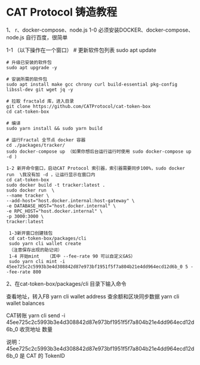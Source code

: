 # CAT Protocol 铸造教程
1、
    r、docker-compose、node.js
   1-0 必须安装DOCKER、docker-compose、node.js
      自行百度，很简单
   
   1-1 （以下操作在一个窗口）
    # 更新软件包列表
    sudo apt update

    # 升级已安装的软件包
    sudo apt upgrade -y

    # 安装所需的软件包
    sudo apt install make gcc chrony curl build-essential pkg-config libssl-dev git wget jq -y

    # 拉取 fractald 库，进入目录
    git clone https://github.com/CATProtocol/cat-token-box
    cd cat-token-box

    # 编译
    sudo yarn install && sudo yarn build

    # 运行Fractal 全节点 docker 容器
    cd ./packages/tracker/
    sudo docker-compose up （如果你想后台运行运行时使用 sudo docker-compose up -d )

    1-2 新开命令窗口，启动CAT Protocol 索引器，索引器需要同步100%，sudo docker run  \我没有加 -d ，让运行显示在窗口内
    cd cat-token-box
    sudo docker build -t tracker:latest .
    sudo docker run  \
    --name tracker \
    --add-host="host.docker.internal:host-gateway" \
    -e DATABASE_HOST="host.docker.internal" \
    -e RPC_HOST="host.docker.internal" \
    -p 3000:3000 \
    tracker:latest

     1-3新开窗口创建钱包
     cd cat-token-box/packages/cli
     sudo yarn cli wallet create
     （注意保存出现的助记词）
     1-4 开始mint   （其中 --fee-rate 90 可以自定义GAS） 
     sudo yarn cli mint -i 45ee725c2c5993b3e4d308842d87e973bf1951f5f7a804b21e4dd964ecd12d6b_0 5 --fee-rate 800
    

2、在cat-token-box/packages/cli 目录下输入命令

查看地址，转入FB
yarn cli wallet address
查余额和区块同步数据
yarn cli wallet balances

CAT转账
yarn cli send -i 45ee725c2c5993b3e4d308842d87e973bf1951f5f7a804b21e4dd964ecd12d6b_0 收货地址 数量

说明：45ee725c2c5993b3e4d308842d87e973bf1951f5f7a804b21e4dd964ecd12d6b_0 是 CAT 的 TokenID



